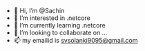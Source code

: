 - 👋 Hi, I’m @Sachin
- 👀 I’m interested in .netcore
- 🌱 I’m currently learning .netcore
- 💞️ I’m looking to collaborate on ...
- 📫 my emailid is svsolanki9095@gmail.com

<!---
Sachin9095/Sachin9095 is a ✨ special ✨ repository because its `README.md` (this file) appears on your GitHub profile.
You can click the Preview link to take a look at your changes.
--->
